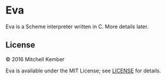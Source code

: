 # Eva

Eva is a Scheme interpreter written in C. More details later.

## License

© 2016 Mitchell Kember

Eva is available under the MIT License; see [LICENSE](LICENSE.md) for details.
